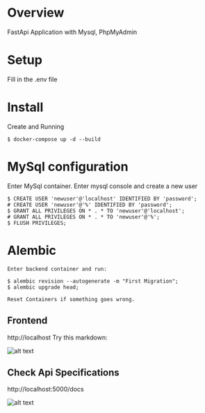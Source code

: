 # Overview
FastApi Application with Mysql, PhpMyAdmin

# Setup
Fill in the .env file

# Install
Create and Running
```
$ docker-compose up -d --build
```

# MySql configuration
Enter MySql container. Enter mysql console and create a new user
```
$ CREATE USER 'newuser'@'localhost' IDENTIFIED BY 'password';
# CREATE USER 'newuser'@'%' IDENTIFIED BY 'password';
$ GRANT ALL PRIVILEGES ON * . * TO 'newuser'@'localhost';
# GRANT ALL PRIVILEGES ON * . * TO 'newuser'@'%';
$ FLUSH PRIVILEGES;
```

# Alembic
```
Enter backend container and run:

$ alembic revision --autogenerate -m "First Migration";
$ alembic upgrade head;

Reset Containers if something goes wrong.
```

## Frontend
http://localhost
Try this markdown:

![alt text](https://github.com/albertoRainieri/FullStack-Application-Fastapi-Vue.js/blob/main/images/Dashboard.png)

## Check Api Specifications
http://localhost:5000/docs

![alt text](https://github.com/albertoRainieri/FullStack-Application-Fastapi-Vue.js/blob/main/images/Backend.png)


